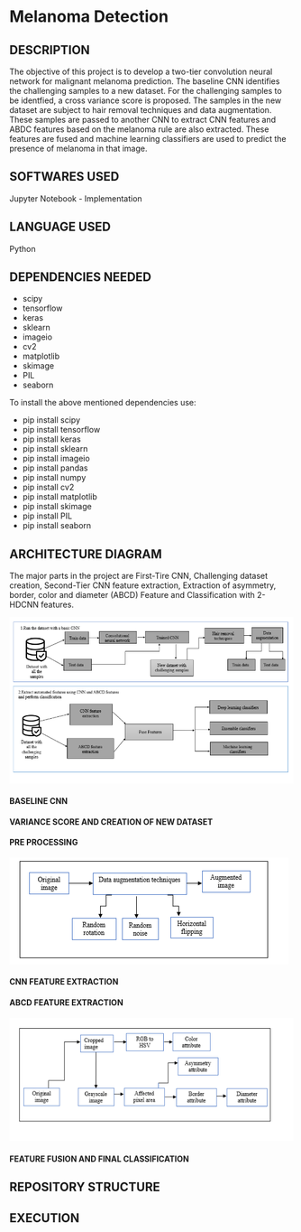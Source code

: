 # Melanoma Detection

## DESCRIPTION 

The objective of this project is to develop a two-tier convolution neural network for malignant melanoma prediction. The baseline CNN identifies the challenging samples to a new dataset. For the challenging samples to be identfied, a cross variance score is proposed. The samples in the new dataset are subject to hair removal techniques and data augmentation. These samples are passed to another CNN to extract CNN features and ABDC features based on the melanoma rule are also extracted. These features are fused and machine learning classifiers are used to predict the presence of melanoma in that image.

## SOFTWARES USED

Jupyter Notebook - Implementation

## LANGUAGE USED

Python

## DEPENDENCIES NEEDED

- scipy
- tensorflow
- keras
- sklearn
- imageio
- cv2
- matplotlib
- skimage
- PIL 
- seaborn

To install the above mentioned dependencies use:

- pip install scipy
- pip install tensorflow
- pip install keras
- pip install sklearn
- pip install imageio
- pip install pandas
- pip install numpy
- pip install cv2
- pip install matplotlib
- pip install skimage
- pip install PIL
- pip install seaborn

## ARCHITECTURE DIAGRAM

The major parts in the project are First-Tire CNN, Challenging dataset creation, Second-Tier CNN feature extraction, Extraction of asymmetry, border, color and diameter (ABCD) Feature and Classification with 2-HDCNN features.

![alt text](https://github.com/charanya78/melanoma-detection/blob/main/diagrams/ARCH_DIAG.PNG)

#### BASELINE CNN



#### VARIANCE SCORE AND CREATION OF NEW DATASET


#### PRE PROCESSING

![alt text](https://github.com/charanya78/melanoma-detection/blob/main/diagrams/data_aug.PNG)

#### CNN FEATURE EXTRACTION


#### ABCD FEATURE EXTRACTION

![alt text](https://github.com/charanya78/melanoma-detection/blob/main/diagrams/abcd.PNG)

#### FEATURE FUSION AND FINAL CLASSIFICATION 


## REPOSITORY STRUCTURE



## EXECUTION 


